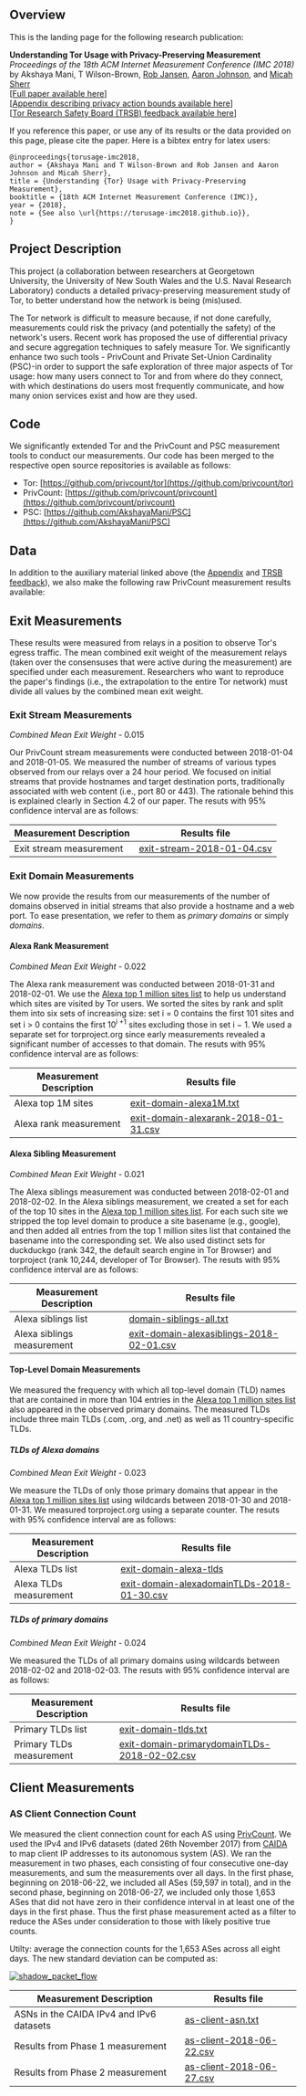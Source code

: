 Overview
--------

This is the landing page for the following research publication:

**Understanding Tor Usage with Privacy-Preserving Measurement**  
_Proceedings of the 18th ACM Internet Measurement Conference (IMC 2018)_  
by Akshaya Mani, T Wilson-Brown, [Rob Jansen](https://www.robgjansen.com), [Aaron Johnson](https://ohmygodel.com/), and [Micah Sherr](https://security.cs.georgetown.edu/~msherr/)  
\[[Full paper available here](paper.pdf)\]  
\[[Appendix describing privacy action bounds available here](appendix.pdf)\]  
\[[Tor Research Safety Board (TRSB) feedback available here](data/trsb-feedback.txt)\]

If you reference this paper, or use any of its results or the data provided on this page, please cite the paper. Here is a bibtex entry for latex users:

```
@inproceedings{torusage-imc2018,
author = {Akshaya Mani and T Wilson-Brown and Rob Jansen and Aaron Johnson and Micah Sherr},
title = {Understanding {Tor} Usage with Privacy-Preserving Measurement},
booktitle = {18th ACM Internet Measurement Conference (IMC)},
year = {2018},
note = {See also \url{https://torusage-imc2018.github.io}},
}
```

Project Description
-------------------

This project (a collaboration between researchers at Georgetown University, the University of New South Wales and the U.S. Naval Research Laboratory) conducts a detailed privacy-preserving measurement study of Tor, to better understand how the network is being (mis)used.

The Tor network is difficult to measure because, if not done carefully, measurements could risk the privacy (and potentially the safety) of the network's users. Recent work has proposed the use of differential privacy and secure aggregation techniques to safely measure Tor. We significantly enhance two such tools - PrivCount and Private Set-Union Cardinality (PSC)-in order to support the safe exploration of three major aspects of Tor usage: how many users connect to Tor and from where do they connect, with which destinations do users most frequently communicate, and how many onion services exist and how are they used.

Code
----

We significantly extended Tor and the PrivCount and PSC measurement tools to conduct our measurements. Our code has been merged to the respective open source repositories is available as follows:

  * Tor: [https://github.com/privcount/tor](https://github.com/privcount/tor)
  * PrivCount: [https://github.com/privcount/privcount](https://github.com/privcount/privcount)
  * PSC: [https://github.com/AkshayaMani/PSC](https://github.com/AkshayaMani/PSC)

Data
----

In addition to the auxiliary material linked above (the [Appendix](https://www.robgjansen.com/publications/torusage-imc2018-appendix.pdf) and [TRSB feedback](data/trsb-feedback.txt)), we also make the following raw PrivCount measurement results available:

## Exit Measurements

These results were measured from relays in a position to observe Tor's egress traffic. The mean combined exit weight of the measurement relays (taken over the consensuses that were active during the measurement) are specified under each measurement. Researchers who want to reproduce the paper's findings (i.e., the extrapolation to the entire Tor network) must divide all values by the combined mean exit weight.

### Exit Stream Measurements

_Combined Mean Exit Weight_ - 0.015

Our PrivCount stream measurements were conducted between 2018-01-04 and 2018-01-05. We measured the number of streams of various types observed from our relays over a 24 hour period. We focused on initial streams that provide hostnames and target destination ports, traditionally associated with web content (i.e., port 80 or 443). The rationale behind this is explained clearly in Section 4.2 of our paper. The resuts with 95% confidence interval are as follows:


| Measurement Description | Results file |
|-------------|--------------|
| Exit stream measurement | [exit-stream-2018-01-04.csv](data/exit-stream-2018-01-04.csv) |

### Exit Domain Measurements

We now provide the results from our measurements of the number of domains observed in initial streams that also provide a hostname and a web port. To ease presentation, we refer to them as _primary domains_ or simply _domains_.

#### Alexa Rank Measurement

_Combined Mean Exit Weight_ - 0.022

The Alexa rank measurement was conducted between 2018-01-31 and 2018-02-01. We use the [Alexa top 1 million sites list](https://www.alexa.com/topsites) to help us understand which sites are visited by Tor users. We sorted the sites by rank and split them into six sets of increasing size: set i = 0 contains the first 101 sites and set i > 0 contains the first 10<sup>i +1</sup> sites excluding those in set i − 1. We used a separate set for torproject.org since early measurements revealed a significant number of accesses to that domain. The resuts with 95% confidence interval are as follows:

| Measurement Description | Results file |
|-------------|--------------|
| Alexa top 1M sites | [exit-domain-alexa1M.txt](data/exit-domain-alexa1M.txt) |
| Alexa rank measurement | [exit-domain-alexarank-2018-01-31.csv](data/exit-domain-alexarank-2018-01-31.csv) |

#### Alexa Sibling Measurement

_Combined Mean Exit Weight_ - 0.021

The Alexa siblings measurement was conducted between 2018-02-01 and 2018-02-02. In the Alexa siblings measurement, we created a set for each of the top 10 sites in the [Alexa top 1 million sites list](https://www.alexa.com/topsites). For each such site we stripped the top level domain to produce a site basename (e.g., google), and then added all entries from the top 1 million sites list that contained the basename into the corresponding set. We also used distinct sets for duckduckgo (rank 342, the default search engine in Tor Browser) and torproject (rank 10,244, developer of Tor Browser). The resuts with 95% confidence interval are as follows:

| Measurement Description | Results file |
|-------------|--------------|
| Alexa siblings list | [domain-siblings-all.txt](data/exit-domain-alexa-siblings/domain-siblings-all.txt) |
| Alexa siblings measurement | [exit-domain-alexasiblings-2018-02-01.csv](data/exit-domain-alexasiblings-2018-02-01.csv) |

#### Top-Level Domain Measurements

We measured the frequency with which all top-level domain (TLD) names that are contained in more than 104 entries in the [Alexa top 1 million sites list](https://www.alexa.com/topsites) also appeared in the observed primary domains. The measured TLDs include three main TLDs (.com, .org, and .net) as well as 11 country-specific TLDs.

##### TLDs of Alexa domains

_Combined Mean Exit Weight_ - 0.023

We measure the TLDs of only those primary domains that appear in the [Alexa top 1 million sites list](https://www.alexa.com/topsites) using wildcards between 2018-01-30 and 2018-01-31. We measured torproject.org using a separate counter. The resuts with 95% confidence interval are as follows:

| Measurement Description | Results file |
|-------------|--------------|
| Alexa TLDs list | [exit-domain-alexa-tlds](data/exit-domain-alexa-tlds/domain-alexa-tlds-all.tar.xz) |
| Alexa TLDs measurement | [exit-domain-alexadomainTLDs-2018-01-30.csv](data/exit-domain-alexadomainTLDs-2018-01-30.csv) |

##### TLDs of primary domains

_Combined Mean Exit Weight_ - 0.024

We measured the TLDs of all primary domains using wildcards between 2018-02-02 and 2018-02-03. The resuts with 95% confidence interval are as follows:

| Measurement Description | Results file |
|-------------|--------------|
| Primary TLDs list | [exit-domain-tlds.txt](data/exit-domain-tlds.txt) |
| Primary TLDs measurement | [exit-domain-primarydomainTLDs-2018-02-02.csv](data/exit-domain-primarydomainTLDs-2018-02-02.csv) |

## Client Measurements

### AS Client Connection Count

We measured the client connection count for each AS using [PrivCount](https://github.com/privcount/privcount). We used the IPv4 and IPv6 datasets (dated 26th November 2017) from [CAIDA](http://data.caida.org/datasets/routing/routeviews-prefix2as/) to map client IP addresses to its autonomous system (AS). We ran the measurement in two phases, each consisting of four consecutive one-day measurements, and sum the measurements over all days. In the first phase, beginning on 2018-06-22, we included all ASes (59,597 in total), and in the second phase, beginning on 2018-06-27, we included only those 1,653 ASes that did not have zero in their confidence interval in at least one of the days in the first phase. Thus the first phase measurement acted as a filter to reduce the ASes under consideration to those with likely positive true counts.

Utilty: average the connection counts for the 1,653 ASes across all eight days. The new standard deviation can be computed as:

<a href="https://torusage-imc2018.github.io/data/as-client-formula.png"><img title="shadow_packet_flow" src="https://torusage-imc2018.github.io/data/as-client-formula.png" /></a>

| Measurement Description | Results file |
|-------------|--------------|
| ASNs in the CAIDA IPv4 and IPv6 datasets | [as-client-asn.txt](data/as-client-asn.txt) |
| Results from Phase 1 measurement | [as-client-2018-06-22.csv](data/as-client-2018-06-22.csv) |
| Results from Phase 2 measurement | [as-client-2018-06-27.csv](data/as-client-2018-06-27.csv) |
